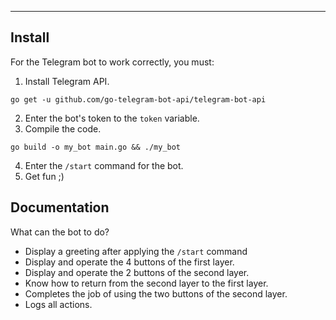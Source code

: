----
Install
------------

For the Telegram bot to work correctly, you must:
1. Install Telegram API.
```
go get -u github.com/go-telegram-bot-api/telegram-bot-api
```
2. Enter the bot's token to the `token` variable.
3. Compile the code.

```
go build -o my_bot main.go && ./my_bot
```

4. Enter the `/start` command for the bot.
5. Get fun ;)

Documentation
-------------
What can the bot to do?
- Display a greeting after applying the `/start` command
- Display and operate the 4 buttons of the first layer.
- Display and operate the 2 buttons of the second layer.
- Know how to return from the second layer to the first layer.
- Completes the job of using the two buttons of the second layer.
- Logs all actions.
